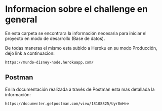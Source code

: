 # Informacion sobre el challenge en general
En esta carpeta se encontrara la información necesaria para iniciar
el proyecto en modo de desarrollo (Base de datos).

De todas maneras el mismo esta subido a Heroku en su modo Producción, dejo 
link a continuacion: 

```
https://mundo-disney-node.herokuapp.com/

```
## Postman
En la documentación realizada a través de Postman esta mas detallada la información:

```
https://documenter.getpostman.com/view/18108825/Uyr8mHee

```
